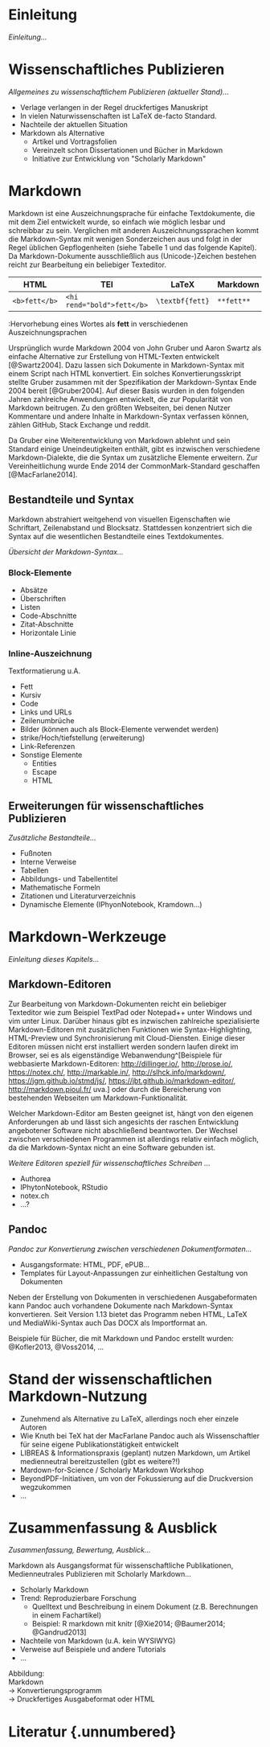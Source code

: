 # Einleitung

*Einleitung...*

# Wissenschaftliches Publizieren

*Allgemeines zu wissenschaftlichem Publizieren (aktueller Stand)...*

* Verlage verlangen in der Regel druckfertiges Manuskript
* In vielen Naturwissenschaften ist LaTeX de-facto Standard.
* Nachteile der aktuellen Situation
* Markdown als Alternative
    * Artikel und Vortragsfolien
    * Vereinzelt schon Dissertationen und Bücher in Markdown
    * Initiative zur Entwicklung von "Scholarly Markdown"

# Markdown

Markdown ist eine Auszeichnungsprache für einfache Textdokumente, die mit dem
Ziel entwickelt wurde, so einfach wie möglich lesbar und schreibbar zu sein.
Verglichen mit anderen Auszeichnungssprachen kommt die Markdown-Syntax mit
wenigen Sonderzeichen aus und folgt in der Regel üblichen Gepflogenheiten
(siehe Tabelle 1 und das folgende Kapitel). Da Markdown-Dokumente
ausschließlich aus (Unicode-)Zeichen bestehen reicht zur Bearbeitung ein
beliebiger Texteditor.

| HTML        | TEI                      | LaTeX         | Markdown |
|-------------|--------------------------|---------------|----------|
|`<b>fett</b>`|`<hi rend="bold">fett</b>`|`\textbf{fett}`|`**fett**`|

:Hervorhebung eines Wortes als **fett** in verschiedenen Auszeichnungsprachen

Ursprünglich wurde Markdown 2004 von John Gruber und Aaron Swartz als einfache
Alternative zur Erstellung von HTML-Texten entwickelt [@Swartz2004]. Dazu
lassen sich Dokumente in Markdown-Syntax mit einem Script nach HTML
konvertiert. Ein solches Konvertierungsskript stellte Gruber zusammen mit der
Spezifikation der Markdown-Syntax Ende 2004 bereit [@Gruber2004]. Auf dieser
Basis wurden in den folgenden Jahren zahlreiche Anwendungen entwickelt, die zur
Popularität von Markdown beitrugen. Zu den größten Webseiten, bei denen Nutzer
Kommentare und andere Inhalte in Markdown-Syntax verfassen können, zählen
GitHub, Stack Exchange und reddit.

Da Gruber eine Weiterentwicklung von Markdown ablehnt und sein Standard einige
Uneindeutigkeiten enthält, gibt es inzwischen verschiedene Markdown-Dialekte,
die die Syntax um zusätzliche Elemente erweitern. Zur Vereinheitlichung wurde
Ende 2014 der CommonMark-Standard geschaffen [@MacFarlane2014].

## Bestandteile und Syntax

Markdown abstrahiert weitgehend von visuellen Eigenschaften wie Schriftart,
Zeilenabstand und Blocksatz. Stattdessen konzentriert sich die Syntax auf die
wesentlichen Bestandteile eines Textdokumentes.

*Übersicht der Markdown-Syntax...*

### Block-Elemente

* Absätze
* Überschriften
* Listen
* Code-Abschnitte
* Zitat-Abschnitte
* Horizontale Linie

### Inline-Auszeichnung 

Textformatierung u.A.

* Fett
* Kursiv
* Code
* Links und URLs
* Zeilenumbrüche
* Bilder (können auch als Block-Elemente verwendet werden)
* strike/Hoch/tiefstellung (erweiterung)
* Link-Referenzen
* Sonstige Elemente
    * Entities
    * Escape
    * HTML

## Erweiterungen für wissenschaftliches Publizieren

*Zusätzliche Bestandteile...*

* Fußnoten
* Interne Verweise
* Tabellen
* Abbildungs- und Tabellentitel
* Mathematische Formeln
* Zitationen und Literaturverzeichnis
* Dynamische Elemente (IPhyonNotebook, Kramdown...)

# Markdown-Werkzeuge

*Einleitung dieses Kapitels...*

## Markdown-Editoren

Zur Bearbeitung von Markdown-Dokumenten reicht ein beliebiger
Texteditor wie zum Beispiel TextPad oder Notepad++ unter Windows und
vim unter Linux.  Darüber hinaus gibt es inzwischen zahlreiche
spezialisierte Markdown-Editoren mit zusätzlichen Funktionen wie
Syntax-Highlighting, HTML-Preview und Synchronisierung mit
Cloud-Diensten. Einige dieser Editoren müssen nicht erst installiert
werden sondern laufen direkt im Browser, sei es als eigenständige
Webanwendung^[Beispiele für webbasierte Markdown-Editoren: http://dillinger.io/, http://prose.io/, https://notex.ch/, http://markable.in/, http://slhck.info/markdown/, https://jgm.github.io/stmd/js/, https://jbt.github.io/markdown-editor/, http://markdown.pioul.fr/ uva.]
oder durch die Bereicherung von bestehenden Webseiten um
Markdown-Funktionalität.

Welcher Markdown-Editor am Besten geeignet ist, hängt von den eigenen
Anforderungen ab und lässt sich angesichts der raschen Entwicklung angebotener
Software nicht abschließend beantworten. Der Wechsel zwischen verschiedenen
Programmen ist allerdings relativ einfach möglich, da die Markdown-Syntax nicht
an eine Software gebunden ist.

*Weitere Editoren speziell für wissenschaftliches Schreiben ...*

* Authorea
* IPhytonNotebook, RStudio
* notex.ch
* ...?

## Pandoc

*Pandoc zur Konvertierung zwischen verschiedenen Dokumentformaten...*

* Ausgangsformate: HTML, PDF, ePUB...
* Templates für Layout-Anpassungen zur einheitlichen Gestaltung von Dokumenten

Neben der Erstellung von Dokumenten in verschiedenen Ausgabeformaten  kann
Pandoc auch vorhandene Dokumente nach Markdown-Syntax konvertieren. Seit
Version 1.13 bietet das Programm neben HTML, LaTeX und MediaWiki-Syntax auch
Das DOCX als Importformat an.

Beispiele für Bücher, die mit Markdown und Pandoc erstellt wurden:
@Kofler2013, @Voss2014, ...

# Stand der wissenschaftlichen Markdown-Nutzung

* Zunehmend als Alternative zu LaTeX, allerdings noch eher einzele Autoren
* Wie Knuth bei TeX hat der MacFarlane Pandoc auch als Wissenschaftler für 
  seine eigene Publikationstätigkeit entwickelt
* LIBREAS & Informationspraxis (geplant) nutzen Markdown, um Artikel
  medienneutral bereitzustellen (gibt es weitere?!)
* Mardown-for-Science / Scholarly Markdown Workshop
* BeyondPDF-Initiativen, um von der Fokussierung auf die Druckversion
  wegzukommen
* ...

# Zusammenfassung & Ausblick

*Zusammenfassung, Bewertung, Ausblick...*

Markdown als Ausgangsformat für wissenschaftliche Publikationen, 
Medienneutrales Publizieren mit Scholarly Markdown...

* Scholarly Markdown
* Trend: Reproduzierbare Forschung
    * Quelltext und Beschreibung in einem Dokument 
      (z.B. Berechnungen in einem Fachartikel)
    * Beispiel: R markdown mit knitr [@Xie2014; @Baumer2014; @Gandrud2013]
* Nachteile von Markdown (u.A. kein WYSIWYG)
* Verweise auf Beispiele und andere Tutorials
* ...

Abbildung:\
Markdown\
&#8594; Konvertierungsprogramm\
&#8594; Druckfertiges Ausgabeformat oder HTML

# Literatur {.unnumbered}
